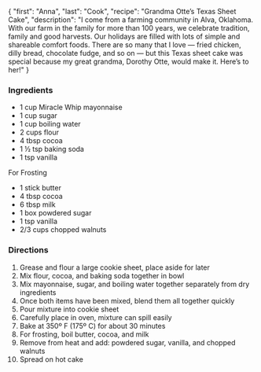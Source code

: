 {
    "first": "Anna",
    "last": "Cook",
    "recipe": "Grandma Otte’s Texas Sheet Cake",
    "description": "I come from a farming community in Alva, Oklahoma. With our farm in the family for more than 100 years, we celebrate tradition, family and good harvests. Our holidays are filled with lots of simple and shareable comfort foods. There are so many that I love — fried chicken, dilly bread, chocolate fudge, and so on — but this Texas sheet cake was special because my great grandma, Dorothy Otte, would make it. Here’s to her!"
}

<div class="ingredients">
        <h3>Ingredients</h3>
        <ul>
<li>1 cup Miracle Whip mayonnaise</li>
<li>1 cup sugar</li>
<li>1 cup boiling water</li>
<li>2 cups flour</li>
<li>4 tbsp cocoa</li>
<li>1 ½ tsp baking soda</li>
<li>1 tsp vanilla</li>
</ul>
<p>For Frosting</p>
<ul>
<li>1 stick butter</li>
<li>4 tbsp cocoa</li>
<li>6 tbsp milk</li>
<li>1 box powdered sugar</li>
<li>1 tsp vanilla</li>
<li>2/3 cups chopped walnuts</li>
        </ul>
      </div>
      <div class="directions">
        <h3>Directions</h3>
        <ol>
<li>Grease and flour a large cookie sheet, place aside for later</li>
<li>Mix flour, cocoa, and baking soda together in bowl</li>
<li>Mix mayonnaise, sugar, and boiling water together separately from dry ingredients</li>
<li>Once both items have been mixed, blend them all together quickly </li>
<li>Pour mixture into cookie sheet</li>
<li>Carefully place in oven, mixture can spill easily</li>
<li>Bake at 350º F (175º C)  for about 30 minutes</li>
<li>For frosting, boil butter, cocoa, and milk</li>
<li>Remove from heat and add: powdered sugar, vanilla, and chopped walnuts</li>
<li>Spread on hot cake</li>
        </ol>
      </div>
